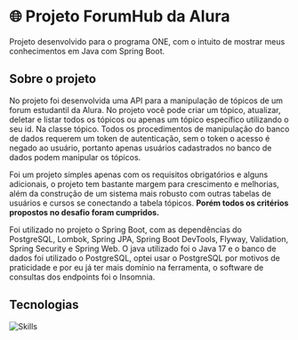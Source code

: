 # 🌐 Projeto ForumHub da Alura
Projeto desenvolvido para o programa ONE, com o intuito de mostrar meus conhecimentos em Java com Spring Boot.

## Sobre o projeto

No projeto foi desenvolvida uma API para a manipulação de tópicos de um forum estudantil da Alura. No projeto você pode criar um tópico, atualizar, deletar e listar todos os tópicos ou apenas um tópico específico utilizando o seu id. Na classe tópico. Todos os procedimentos de manipulação do banco de dados requerem um token de autenticação, sem o token o acesso é negado ao usuário, portanto apenas usuários cadastrados no banco de dados podem manipular os tópicos.

Foi um projeto simples apenas com os requisitos obrigatórios e alguns adicionais, o projeto tem bastante margem para crescimento e melhorias, além da construção de um sistema mais robusto com outras tabelas de usuários e cursos se conectando a tabela tópicos. **Porém todos os critérios propostos no desafio foram cumpridos.** 

Foi utilizado no projeto o Spring Boot, com as dependências do PostgreSQL, Lombok, Spring JPA, Spring Boot DevTools, Flyway, Validation, Spring Security e Spring Web. O java utilizado foi o Java 17 e o banco de dados foi utilizado o PostgreSQL, optei usar o PostgreSQL por motivos de praticidade e por eu já ter mais domínio na ferramenta, o software de consultas dos endpoints foi o Insomnia.

## Tecnologias
![Skills](https://skillicons.dev/icons?i=java,spring,postgres)